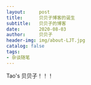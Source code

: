 ```yaml
---
layout:     post
title:      贝贝子博客的诞生
subtitle:   贝贝子的博客
date:       2020-08-03
author:     贝贝子
header-img: img/about-LJT.jpg
catalog: false
tags:
- 杂谈随笔
---
```


Tao's 贝贝子！！！
